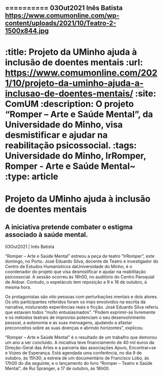 
==========
03Out2021
Inês Batista
https://www.comumonline.com/wp-content/uploads/2021/10/Teatro-2-1500x844.jpg
---
:title: Projeto da UMinho ajuda à inclusão de doentes mentais
:url: https://www.comumonline.com/2021/10/projeto-da-uminho-ajuda-a-inclusao-de-doentes-mentais/
:site: ComUM
:description: O projeto “Romper – Arte e Saúde Mental”, da Universidade do Minho, visa desmistificar e ajudar na reabilitação psicossocial.
:tags: Universidade do Minho, IrRomper, Romper - Arte e Saúde Mental~
:type: article
==========


# **Projeto da UMinho ajuda à inclusão de doentes mentais**

## A iniciativa pretende combater o estigma associado à saúde mental.

03Out2021 | Inês Batista

“Romper – Arte e Saúde Mental” estreou a peça de teatro “IrRomper”, este domingo, no Porto. José Eduardo Silva, docente de Teatro e investigador do Centro de Estudos Humanísticos daUniversidade do Minho, é o coordenador do projeto que visa desmistificar e ajudar na reabilitação psicossocial. A sessão ocorreu às 18h00, no auditório do Centro Paroquial de Aldoar. Contudo, o espetáculo tem reposição a 9 e 16 de outubro, à mesma hora.

Os protagonistas são oito pessoas com perturbações mentais e dois atores. Os oito participantes referidos foram os mais envolvidos na escrita da narrativa, misturando experiências reais e ficção. José Eduardo Silva referiu que estavam todos “muito entusiasmados”. “Podem exprimir-se livremente e os métodos teatrais de improviso potenciam o seu desenvolvimento pessoal, a autonomia e as suas mensagens, ajudando a afastar preconceitos sobre as suas doenças e abrindo horizontes”, explicou.

“Romper – Arte e Saúde Mental” é o resultado de um trabalho que demorou um ano a ser concluído. A iniciativa teve financiamento de 40 mil euros da Direção-Geral das Artes e a parceria das associações Apuro, Encontrar+se e Vozes de Esperança. Está agendada uma conferência, no dia 9 de outubro, às 15h30; a estreia de um documentário de Francisco Lobo, às 17h00 do dia seguinte; e o lançamento do livro “Romper – Teatro e Saúde Mental”, de Rui Spranger, a 17 de outubro, às 18h00.

